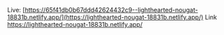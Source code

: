 Live: [https://65f41db0b67ddd42624432c9--lighthearted-nougat-18831b.netlify.app/](https://lighthearted-nougat-18831b.netlify.app/)
Link https://lighthearted-nougat-18831b.netlify.app/
